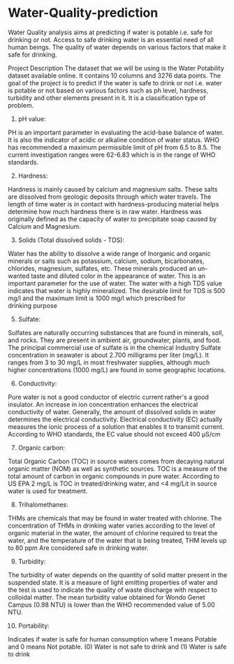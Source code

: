 # Water-Quality-prediction
Water Quality analysis aims at predicting if water is potable i.e. safe for drinking
or not. Access to safe drinking water is an essential need of all human beings. The
quality of water depends on various factors that make it safe for drinking.

Project Description
The dataset that we will be using is the Water Potability dataset available online.
It contains 10 columns and 3276 data points.
The goal of the project is to predict if the water is safe to drink or not i.e. water is
potable or not based on various factors such as ph level, hardness, turbidity and
other elements present in it.
It is a classification type of problem.




1. pH value:

PH is an important parameter in evaluating the acid-base balance of water. It is also the indicator of acidic or alkaline condition of water status. WHO has recommended a maximum permissible limit of pH from 6.5 to 8.5. The current investigation ranges were 62-6.83 which is in the range of WHO standards.

2. Hardness:

Hardness is mainly caused by calcium and magnesium salts. These salts are dissolved from geologic deposits through which water travels. The length of time water is in contact with hardness-producing material helps determine how much hardness there is in raw water. Hardness was originally defined as the capacity of water to precipitate soap caused by Calcium and Magnesium.

3. Solids (Total dissolved solids - TDS):

Water has the ability to dissolve a wide range of Inorganic and organic minerals or salts such as potassium, calcium, sodium, bicarbonates, chlorides, magnesium, sulfates, etc. These minerals produced an un-wanted taste and diluted color in the appearance of water. This is an important parameter for the use of water. The water with a high TDS value indicates that water is highly mineralized. The desirable limit for TDS is 500 mg/l and the maximum limit is 1000 mg/l which prescribed for drinking purpose

5. Sulfate:

Sulfates are naturally occurring substances that are found in minerals, soll, and rocks. They are present in ambient air, groundwater, plants, and food. The principal commercial use of sulfate is in the chemical Industry Sulfate concentration in seawater is about 2.700 milligrams per liter (mg/L). It ranges from 3 to 30 mg/L in most freshwater supplies, although much higher concentrations (1000 mg/L) are found in some geographic locations.

6. Conductivity:

Pure water is not a good conductor of electric current rather's a good insulator. An increase in ion concentration enhances the electrical conductivity of water. Generally, the amount of dissolved solids in water determines the electrical conductivity. Electrical conductivity (EC) actually measures the ionic process of a solution that enables it to transmit current. According to WHO standards, the EC value should not exceed 400 µS/cm

7. Organic carbon:

Total Organic Carbon (TOC) in source waters comes from decaying natural organic matter (NOM) as well as synthetic sources. TOC is a measure of the total amount of carbon in organic compounds in pure water. According to US EPA 2 mg/L is TOC in treated/drinking water, and <4 mg/Lit in source water is used for treatment.

8. Trihalomethanes:

THMs are chemicals that may be found in water treated with chlorine. The concentration of THMs in drinking water varies according to the level of organic material in the water, the amount of chlorine required to treat the water, and the temperature of the water that is being treated, THM levels up to 80 ppm Are considered safe in drinking water.

9. Turbidity:

The turbidity of water depends on the quantity of solid matter present in the suspended state. It is a measure of light emitting properties of water and the test is used to indicate the quality of waste discharge with respect to colloidal matter. The mean turbidity value obtained for Wondo Genet Campus (0.98 NTU) is lower than the WHO recommended value of 5.00 NTU.

10. Portability:

Indicates if water is safe for human consumption where 1 means Potable and 0 means Not potable. (0) Water is not safe to drink and (1) Water is safe to drink



